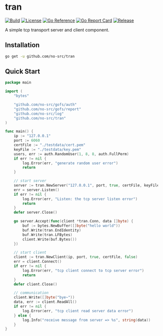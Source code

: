 # tran

[![Build](https://img.shields.io/github/actions/workflow/status/no-src/tran/go.yml?branch=main)](https://github.com/no-src/tran/actions)
[![License](https://img.shields.io/github/license/no-src/tran)](https://github.com/no-src/tran/blob/main/LICENSE)
[![Go Reference](https://pkg.go.dev/badge/github.com/no-src/tran.svg)](https://pkg.go.dev/github.com/no-src/tran)
[![Go Report Card](https://goreportcard.com/badge/github.com/no-src/tran)](https://goreportcard.com/report/github.com/no-src/tran)
[![Release](https://img.shields.io/github/v/release/no-src/tran)](https://github.com/no-src/tran/releases)

A simple tcp transport server and client component.

## Installation

```bash
go get -u github.com/no-src/tran
```

## Quick Start

```go
package main

import (
	"bytes"

	"github.com/no-src/gofs/auth"
	"github.com/no-src/gofs/report"
	"github.com/no-src/log"
	"github.com/no-src/tran"
)

func main() {
	ip := "127.0.0.1"
	port := 6060
	certFile := "./testdata/cert.pem"
	keyFile := "./testdata/key.pem"
	users, err := auth.RandomUser(1, 8, 8, auth.FullPerm)
	if err != nil {
		log.Error(err, "generate random user error")
		return
	}

	// start server
	server := tran.NewServer("127.0.0.1", port, true, certFile, keyFile, users, report.NewReporter())
	err = server.Listen()
	if err != nil {
		log.Error(err, "Listen: the tcp server listen error")
		return
	}
	defer server.Close()

	go server.Accept(func(client *tran.Conn, data []byte) {
		buf := bytes.NewBuffer([]byte("hello world"))
		buf.Write(tran.EndIdentity)
		buf.Write(tran.LFBytes)
		client.Write(buf.Bytes())
	})

	// start client
	client := tran.NewClient(ip, port, true, certFile, false)
	err = client.Connect()
	if err != nil {
		log.Error(err, "tcp client connect to tcp server error")
		return
	}
	defer client.Close()

	// communication
	client.Write([]byte("bye~"))
	data, err := client.ReadAll()
	if err != nil {
		log.Error(err, "tcp client read server data error")
	} else {
		log.Info("receive message from server => %s", string(data))
	}
}
```
